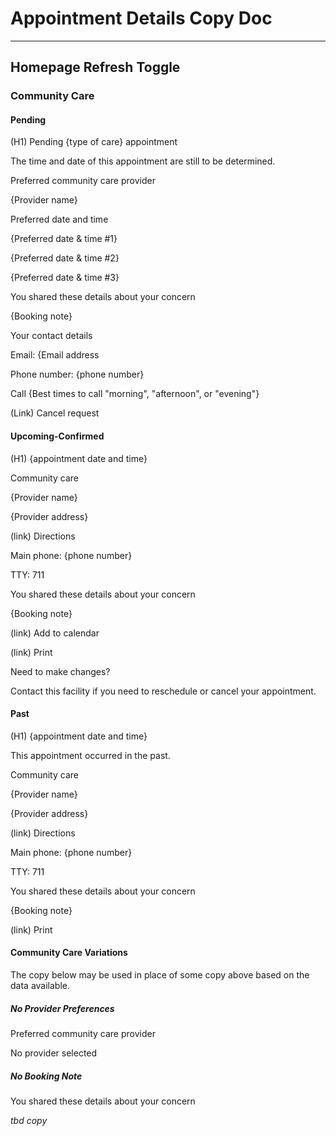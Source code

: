 # Appointment Details Copy Doc

---

## Homepage Refresh Toggle

### Community Care

#### Pending

(H1) Pending {type of care} appointment

The time and date of this appointment are still to be determined.

Preferred community care provider

{Provider name}

Preferred date and time

{Preferred date & time #1}

{Preferred date & time #2}

{Preferred date & time #3}

You shared these details about your concern

{Booking note}

Your contact details

Email: {Email address

Phone number: {phone number}

Call {Best times to call "morning", "afternoon", or "evening"}

(Link) Cancel request


#### Upcoming-Confirmed

(H1) {appointment date and time}

Community care

{Provider name}

{Provider address}

(link) Directions

Main phone: {phone number}

TTY: 711

You shared these details about your concern

{Booking note}

(link) Add to calendar

(link) Print

Need to make changes?

Contact this facility if you need to reschedule or cancel your appointment.

#### Past

(H1) {appointment date and time}

This appointment occurred in the past.

Community care

{Provider name}

{Provider address}

(link) Directions

Main phone: {phone number}

TTY: 711

You shared these details about your concern

{Booking note}

(link) Print

#### Community Care Variations

The copy below may be used in place of some copy above based on the data available.

##### No Provider Preferences

Preferred community care provider

No provider selected

##### No Booking Note

You shared these details about your concern

_tbd copy_


